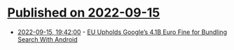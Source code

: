 # [Published on 2022-09-15](index.md)

* [2022-09-15, 19:42:00](https://soylentnews.org/article.pl?sid=22/09/15/0324205&from=rss) - [EU Upholds Google’s 4.1B Euro Fine for Bundling Search With Android](https://soylentnews.org/article.pl?sid=22/09/15/0324205&from=rss)
